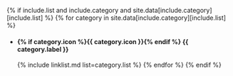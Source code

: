 {% if include.list and include.category and site.data[include.category][include.list] %}
  {% for category in site.data[include.category][include.list] %}
  - #### {% if category.icon %}{{ category.icon }}{% endif %} **{{ category.label }}**
    {% include linklist.md list=category.list %}
  {% endfor %}
{% endif %}

